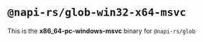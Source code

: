 # `@napi-rs/glob-win32-x64-msvc`

This is the **x86_64-pc-windows-msvc** binary for `@napi-rs/glob`
